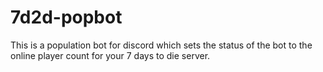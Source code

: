 # 7d2d-popbot
This is a population bot for discord which sets the status of the bot to the online player count for your 7 days to die server.
